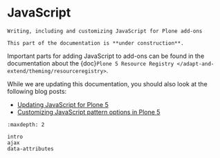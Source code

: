 # JavaScript

```{admonition} Description
Writing, including and customizing JavaScript for Plone add-ons
```

```{note}
This part of the documentation is **under construction**.
```

Important parts for adding JavaScript to add-ons can be found in the documentation about the {doc}`Plone 5 Resource Registry </adapt-and-extend/theming/resourceregistry>`.

While we are updating this documentation, you should also look at the following blog posts:

- [Updating JavaScript for Plone 5](https://www.wildcardcorp.com/blog/updating-javascript-for-plone-5)
- [Customizing JavaScript pattern options in Plone 5](https://www.wildcardcorp.com/blog/customizing-javascript-pattern-settings-in-plone-5)

```{toctree}
:maxdepth: 2

intro
ajax
data-attributes
```
